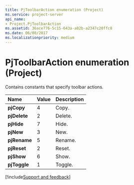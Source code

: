 ```yaml
---
title: PjToolbarAction enumeration (Project)
ms.service: project-server
api_name:
- Project.PjToolbarAction
ms.assetid: 36ace776-5c15-643a-a82b-a2347c20ffc8
ms.date: 06/08/2017
ms.localizationpriority: medium
---
```



# PjToolbarAction enumeration (Project)

Contains constants that specify toolbar actions.



|Name|Value|Description|
|:-----|:-----|:-----|
|**pjCopy**|4|Copy.|
|**pjDelete**|2|Delete.|
|**pjHide**|7|Hide.|
|**pjNew**|3|New.|
|**pjRename**|5|Rename.|
|**pjReset**|2|Reset.|
|**pjShow**|6|Show.|
|**pjToggle**|1|Toggle.|

[!include[Support and feedback](~/includes/feedback-boilerplate.md)]
